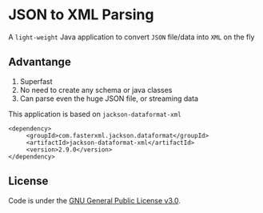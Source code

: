 # JSON to XML Parsing
A `light-weight` Java application to convert `JSON` file/data into `XML` on the fly

Advantange
----------
 1. Superfast
 1. No need to create any schema or java classes
 1. Can parse even the huge JSON file, or streaming data

This application is based on `jackson-dataformat-xml`

```
<dependency>
     <groupId>com.fasterxml.jackson.dataformat</groupId>
     <artifactId>jackson-dataformat-xml</artifactId>
     <version>2.9.0</version>
</dependency>
```

## License
Code is under the [GNU General Public License v3.0](https://github.com/ecominds/json-xml-parser/blob/master/LICENSE).
